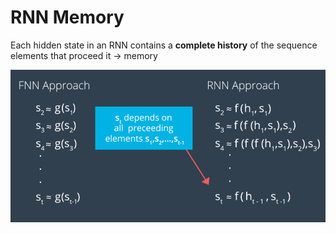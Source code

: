 # RNN Memory

Each hidden state in an RNN contains a **complete history** of the sequence elements that proceed it -> memory

![](../../images/2018-02-12-19-14-53.png)
